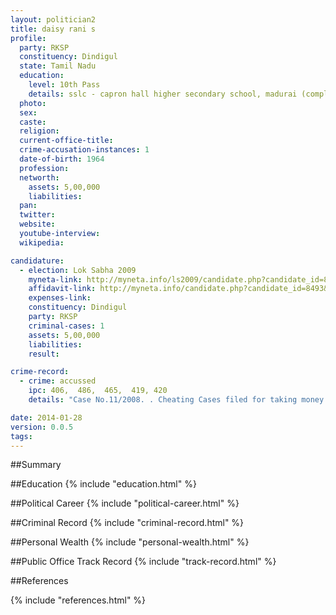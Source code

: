 ```yaml
---
layout: politician2
title: daisy rani s
profile: 
  party: RKSP
  constituency: Dindigul
  state: Tamil Nadu
  education: 
    level: 10th Pass
    details: sslc - capron hall higher secondary school, madurai (completed in 1983)
  photo: 
  sex: 
  caste: 
  religion: 
  current-office-title: 
  crime-accusation-instances: 1
  date-of-birth: 1964
  profession: 
  networth: 
    assets: 5,00,000
    liabilities: 
  pan: 
  twitter: 
  website: 
  youtube-interview: 
  wikipedia: 

candidature: 
  - election: Lok Sabha 2009
    myneta-link: http://myneta.info/ls2009/candidate.php?candidate_id=8493
    affidavit-link: http://myneta.info/candidate.php?candidate_id=8493&scan=original
    expenses-link: 
    constituency: Dindigul 
    party: RKSP
    criminal-cases: 1
    assets: 5,00,000
    liabilities: 
    result:  

crime-record: 
  - crime: accussed
    ipc: 406,  486,  465,  419, 420
    details: "Case No.11/2008. . Cheating Cases filed for taking money to get jobs for applicants" 

date: 2014-01-28
version: 0.0.5
tags: 
---
```

##Summary


##Education
{% include "education.html" %}


##Political Career
{% include "political-career.html" %}


##Criminal Record
{% include "criminal-record.html" %}


##Personal Wealth
{% include "personal-wealth.html" %}


##Public Office Track Record
{% include "track-record.html" %}


##References


{% include "references.html" %}